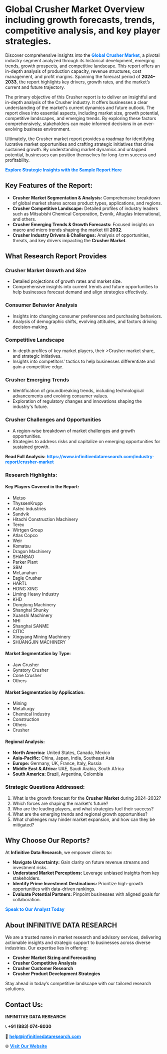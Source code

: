 <h1>Global Crusher Market Overview including growth forecasts, trends, competitive analysis, and key player strategies.</h1>
<p>
Discover comprehensive insights into the 
<a href="https://www.infinitivedataresearch.com/industry-report/crusher-market" rel="dofollow" style="color: #007BFF; text-decoration: none;"><strong>Global Crusher Market</strong></a>, a pivotal industry segment analyzed through its historical development, emerging trends, growth prospects, and competitive landscape. This report offers an in-depth analysis of production capacity, revenue structures, cost management, and profit margins. Spanning the forecast period of <strong>2024–2033</strong>, the report highlights key drivers, growth rates, and the market’s current and future trajectory.
</p>
<p>
The primary objective of this Crusher report is to deliver an insightful and in-depth analysis of the Crusher industry. It offers businesses a clear understanding of the market's current dynamics and future outlook. The report dives into essential aspects, including market size, growth potential, competitive landscapes, and emerging trends. By exploring these factors comprehensively, stakeholders can make informed decisions in an ever-evolving business environment.
</p>
<p>
Ultimately, the Crusher market report provides a roadmap for identifying lucrative market opportunities and crafting strategic initiatives that drive sustained growth. By understanding market dynamics and untapped potential, businesses can position themselves for long-term success and profitability.
</p>
<p>
<a href="https://www.infinitivedataresearch.com/request-sample/reportId=112352" style="color: #007BFF; text-decoration: none;"><strong>Explore Strategic Insights with the Sample Report Here</strong></a>
</p>

<h2>Key Features of the Report:</h2>
<ul>
<li><strong>Crusher Market Segmentation & Analysis:</strong> Comprehensive breakdown of global market shares across product types, applications, and regions.</li>
<li><strong>Crusher Competitive Landscape:</strong> Detailed profiles of industry leaders such as Mitsubishi Chemical Corporation, Evonik, Altuglas International, and others.</li>
<li><strong>Crusher Emerging Trends & Growth Forecasts:</strong> Focused insights on macro and micro trends shaping the market till <strong>2032</strong>.</li>
<li><strong>Crusher Industry Drivers & Challenges:</strong> Analysis of opportunities, threats, and key drivers impacting the <strong>Crusher Market</strong>.</li>
</ul>

<h2>What Research Report Provides</h2>
<h3>Crusher Market Growth and Size</h3>
<ul>
<li>Detailed projections of growth rates and market size.</li>
<li>Comprehensive insights into current trends and future opportunities to help businesses forecast demand and align strategies effectively.</li>
</ul>

<h3>Consumer Behavior Analysis</h3>
<ul>
<li>Insights into changing consumer preferences and purchasing behaviors.</li>
<li>Analysis of demographic shifts, evolving attitudes, and factors driving decision-making.</li>
</ul>

<h3>Competitive Landscape</h3>
<ul>
<li>In-depth profiles of key market players, their >Crusher market share, and strategic initiatives.</li>
<li>Insights into competitors' tactics to help businesses differentiate and gain a competitive edge.</li>
</ul>

<h3>Crusher Emerging Trends</h3>
<ul>
<li>Identification of groundbreaking trends, including technological advancements and evolving consumer values.</li>
<li>Exploration of regulatory changes and innovations shaping the industry's future.</li>
</ul>

<h3>Crusher Challenges and Opportunities</h3>
<ul>
<li>A region-wise breakdown of market challenges and growth opportunities.</li>
<li>Strategies to address risks and capitalize on emerging opportunities for sustained growth.</li>
</ul>
<p><strong>Read Full Analysis:</strong> <a href="https://www.infinitivedataresearch.com/industry-report/crusher-market" rel="dofollow" style="color: #007BFF; text-decoration: none;"><strong>https://www.infinitivedataresearch.com/industry-report/crusher-market</strong></a></p>
<h3>Research Highlights:</h3>
<h4>Key Players Covered in the Report:</h4>
<ul><li>Metso</li><li>ThyssenKrupp</li><li>Astec Industries</li><li>Sandvik</li><li>Hitachi Construction Machinery</li><li>Terex</li><li>Wirtgen Group</li><li>Atlas Copco</li><li>Weir</li><li>Komatsu</li><li>Dragon Machinery</li><li>SHANBAO</li><li>Parker Plant</li><li>SBM</li><li>McLanahan</li><li>Eagle Crusher</li><li>HARTL</li><li>HONG XING</li><li>Liming Heavy Industry</li><li>KHD</li><li>Donglong Machinery</li><li>Shanghai Shunky</li><li>Xuanshi Machinery</li><li>NHI</li><li>Shanghai SANME</li><li>CITIC</li><li>Xingyang Mining Machinery</li><li>SHUANGJIN MACHINERY</li></ul>
<h4>Market Segmentation by Type:</h4>
<ul><li>Jaw Crusher</li><li>Gyratory Crusher</li><li>Cone Crusher</li><li>Others</li></ul>
<h4>Market Segmentation by Application:</h4>
<ul><li>Mining</li><li>Metallurgy</li><li>Chemical Industry</li><li>Construction</li><li>Others</li><li>Crusher</li></ul>

<h4>Regional Analysis:</h4>
<ul>
<li><strong>North America:</strong> United States, Canada, Mexico</li>
<li><strong>Asia-Pacific:</strong> China, Japan, India, Southeast Asia</li>
<li><strong>Europe:</strong> Germany, UK, France, Italy, Russia</li>
<li><strong>Middle East & Africa:</strong> UAE, Saudi Arabia, South Africa</li>
<li><strong>South America:</strong> Brazil, Argentina, Colombia</li>
</ul>

<h3>Strategic Questions Addressed:</h3>
<ol>
<li>What is the growth forecast for the <strong>Crusher Market</strong> during 2024–2032?</li>
<li>Which forces are shaping the market's future?</li>
<li>Who are the leading players, and what strategies fuel their success?</li>
<li>What are the emerging trends and regional growth opportunities?</li>
<li>What challenges may hinder market expansion, and how can they be mitigated?</li>
</ol>

<h2>Why Choose Our Reports?</h2>
<p>At <strong>Infinitive Data Research</strong>, we empower clients to:</p>
<ul>
<li><strong>Navigate Uncertainty:</strong> Gain clarity on future revenue streams and investment risks.</li>
<li><strong>Understand Market Perceptions:</strong> Leverage unbiased insights from key stakeholders.</li>
<li><strong>Identify Prime Investment Destinations:</strong> Prioritize high-growth opportunities with data-driven rankings.</li>
<li><strong>Evaluate Potential Partners:</strong> Pinpoint businesses with aligned goals for collaboration.</li>
</ul>
<p><a href="https://www.infinitivedataresearch.com/industry-report/crusher-market" rel="dofollow" style="color: #007BFF; text-decoration: none;"><strong>Speak to Our Analyst Today</strong></a></p>

<h2>About INFINITIVE DATA RESEARCH</h2>
<p>We are a trusted name in market research and advisory services, delivering actionable insights and strategic support to businesses across diverse industries. Our expertise lies in offering:</p>
<ul>
<li><strong>Crusher Market Sizing and Forecasting</strong></li>
<li><strong>Crusher Competitive Analysis</strong></li>
<li><strong>Crusher Customer Research</strong></li>
<li><strong>Crusher Product Development Strategies</strong></li>
</ul>
<p>Stay ahead in today’s competitive landscape with our tailored research solutions.</p>

<h2>Contact Us:</h2>
<p><strong>INFINITIVE DATA RESEARCH</strong></p>
<p>📞 <strong>+91 (883) 074-8030</strong></p>
<p>📧 <strong><a href="mailto:help@infinitivedataresearch.com" style="color: #007BFF;">help@infinitivedataresearch.com</a></strong></p>
<p>🌐 <strong><a href="https://www.infinitivedataresearch.com" rel="dofollow" style="color: #007BFF;">Visit Our Website</a></strong></p>